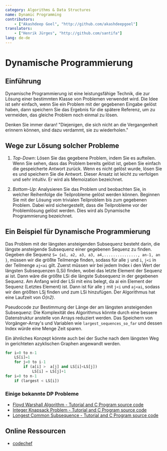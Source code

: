 ```yaml
---
category: Algorithms & Data Structures
name: Dynamic Programming
contributors:
    - ["Akashdeep Goel", "http://github.com/akashdeepgoel"]
translators:
    - ["Henrik Jürges", "http://github.com/santifa"]
lang: de-de
---
```


# Dynamische Programmierung

## Einführung
Dynamische Programmierung ist eine leistungsfähige Technik, die zur Lösung
einer bestimmten Klasse von Problemen verwendet wird.
Die Idee ist sehr einfach, wenn Sie ein Problem mit der gegebenen Eingabe
gelöst haben, dann speichern Sie das Ergebnis für die spätere Referenz, um zu
vermeiden, das gleiche Problem noch einmal zu lösen.

Denken Sie immer daran!
"Diejenigen, die sich nicht an die Vergangenheit erinnern können, 
sind dazu verdammt, sie zu wiederholen."

## Wege zur Lösung solcher Probleme

1. *Top-Down*: Lösen Sie das gegebene Problem, indem Sie es aufteilen.
Wenn Sie sehen, dass das Problem bereits gelöst ist, geben Sie einfach die
gespeicherte Antwort zurück. Wenn es nicht gelöst wurde, lösen Sie es und
speichern Sie die Antwort. Dieser Ansatz ist leicht zu verfolgen und sehr
intuitiv. Er wird als Memoization bezeichnet.

2. *Bottom-Up*: Analysieren Sie das Problem und beobachten Sie, in welcher
Reihenfolge die Teilprobleme gelöst werden können. Beginnen Sie mit der
Lösung vom trivialen Teilproblem bis zum gegebenen Problem. Dabei wird
sichergestellt, dass die Teilprobleme vor der Problemlösung gelöst werden.
Dies wird als Dynamische Programmierung bezeichnet.

## Ein Beispiel für Dynamische Programmierung

Das Problem mit der längsten ansteigenden Subsequenz besteht darin,
die längste ansteigende Subsequenz einer gegebenen Sequenz zu finden.
Gegeben die Sequenz `S= {a1, a2, a3, a3, a4,..............., an-1, an }`,
müssen wir die größte Teilmenge finden, sodass für alle `j` und `i`, `j<i`
in der Teilmenge `aj<ai` gilt.
Zuerst müssen wir bei jedem Index i den Wert der längsten Subsequenzen (LSi)
finden, wobei das letzte Element der Sequenz ai ist. Dann wäre die größte LSi
die längste Subsequenz in der gegebenen Sequenz. Am Anfang wird der LSi mit
eins belegt, da ai ein Element der Sequenz (Letztes Element) ist.
Dann ist für alle `j` mit  `j<i` und `aj<ai`, sodass wir den größten LSj finden
und zum LSi hinzufügen. Der Algorithmus hat eine Laufzeit von *O(n2)*.

Pseudocode zur Bestimmung der Länge der am längsten ansteigenden Subsequenz:
Die Komplexität des Algorithmus könnte durch eine bessere Datenstruktur anstelle
von Arrays reduziert werden. Das Speichern von Vorgänger-Array's und Variablen
wie `largest_sequences_so_far` und dessen Index würde eine Menge Zeit sparen.

Ein ähnliches Konzept könnte auch bei der Suche nach dem längsten Weg
in gerichteten azyklischen Graphen angewandt werden.

```python
for i=0 to n-1
    LS[i]=1
    for j=0 to i-1
        if (a[i] >  a[j] and LS[i]<LS[j])
            LS[i] = LS[j]+1
for i=0 to n-1
    if (largest < LS[i])
```

### Einige bekannte DP Probleme

- [Floyd Warshall Algorithm - Tutorial and C Program source code](http://www.thelearningpoint.net/computer-science/algorithms-all-to-all-shortest-paths-in-graphs---floyd-warshall-algorithm-with-c-program-source-code)
- [Integer Knapsack Problem - Tutorial and C Program source code](http://www.thelearningpoint.net/computer-science/algorithms-dynamic-programming---the-integer-knapsack-problem)
- [Longest Common Subsequence - Tutorial and C Program source code](http://www.thelearningpoint.net/computer-science/algorithms-dynamic-programming---longest-common-subsequence)

## Online Ressourcen

* [codechef](https://www.codechef.com/wiki/tutorial-dynamic-programming)
